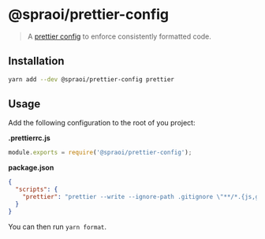 # @spraoi/prettier-config

> A [prettier config](https://prettier.io/docs/en/configuration.html) to enforce
> consistently formatted code.

## Installation

```bash
yarn add --dev @spraoi/prettier-config prettier
```

## Usage

Add the following configuration to the root of you project:

**.prettierrc.js**

```javascript
module.exports = require('@spraoi/prettier-config');
```

**package.json**

```json
{
  "scripts": {
    "prettier": "prettier --write --ignore-path .gitignore \"**/*.{js,gql,json,md,yml}\""
  }
}
```

You can then run `yarn format`.
